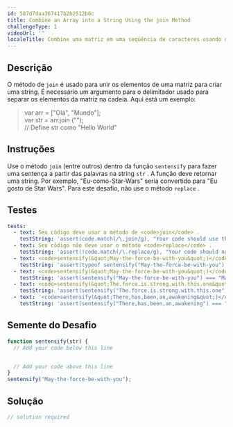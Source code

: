```yaml
---
id: 587d7daa367417b2b2512b6c
title: Combine an Array into a String Using the join Method
challengeType: 1
videoUrl: ''
localeTitle: Combine uma matriz em uma seqüência de caracteres usando o método de associação
---
```


## Descrição
<section id="description"> O método de <code>join</code> é usado para unir os elementos de uma matriz para criar uma string. É necessário um argumento para o delimitador usado para separar os elementos da matriz na cadeia. Aqui está um exemplo: <blockquote> var arr = [&quot;Olá&quot;, &quot;Mundo&quot;]; <br> var str = arr.join (&quot;&quot;); <br> // Define str como &quot;Hello World&quot; </blockquote></section>

## Instruções
<section id="instructions"> Use o método <code>join</code> (entre outros) dentro da função <code>sentensify</code> para fazer uma sentença a partir das palavras na string <code>str</code> . A função deve retornar uma string. Por exemplo, &quot;Eu-como-Star-Wars&quot; seria convertido para &quot;Eu gosto de Star Wars&quot;. Para este desafio, não use o método <code>replace</code> . </section>

## Testes
<section id='tests'>

```yml
tests:
  - text: Seu código deve usar o método de <code>join</code> .
    testString: 'assert(code.match(/\.join/g), "Your code should use the <code>join</code> method.");'
  - text: Seu código não deve usar o método <code>replace</code> .
    testString: 'assert(!code.match(/\.replace/g), "Your code should not use the <code>replace</code> method.");'
  - text: <code>sentensify(&quot;May-the-force-be-with-you&quot;)</code> deve retornar uma string.
    testString: 'assert(typeof sentensify("May-the-force-be-with-you") === "string", "<code>sentensify("May-the-force-be-with-you")</code> should return a string.");'
  - text: <code>sentensify(&quot;May-the-force-be-with-you&quot;)</code> deve retornar <code>&quot;May the force be with you&quot;</code> .
    testString: 'assert(sentensify("May-the-force-be-with-you") === "May the force be with you", "<code>sentensify("May-the-force-be-with-you")</code> should return <code>"May the force be with you"</code>.");'
  - text: <code>sentensify(&quot;The.force.is.strong.with.this.one&quot;)</code> deve retornar <code>&quot;The force is strong with this one&quot;</code> .
    testString: 'assert(sentensify("The.force.is.strong.with.this.one") === "The force is strong with this one", "<code>sentensify("The.force.is.strong.with.this.one")</code> should return <code>"The force is strong with this one"</code>.");'
  - text: '<code>sentensify(&quot;There,has,been,an,awakening&quot;)</code> deve retornar <code>&quot;There has been an awakening&quot;</code> .'
    testString: 'assert(sentensify("There,has,been,an,awakening") === "There has been an awakening", "<code>sentensify("There,has,been,an,awakening")</code> should return <code>"There has been an awakening"</code>.");'

```

</section>

## Semente do Desafio
<section id='challengeSeed'>

<div id='js-seed'>

```js
function sentensify(str) {
  // Add your code below this line


  // Add your code above this line
}
sentensify("May-the-force-be-with-you");

```

</div>



</section>

## Solução
<section id='solution'>

```js
// solution required
```
</section>
